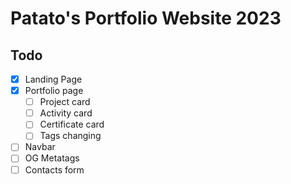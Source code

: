 # Patato's Portfolio Website 2023

## Todo

- [x] Landing Page
- [X] Portfolio page
  - [ ] Project card
  - [ ] Activity card
  - [ ] Certificate card
  - [ ] Tags changing
- [ ] Navbar
- [ ] OG Metatags
- [ ] Contacts form